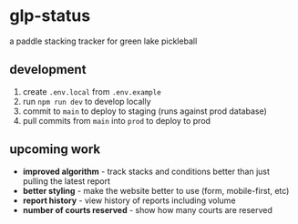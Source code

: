 # glp-status

a paddle stacking tracker for green lake pickleball

## development

1. create `.env.local` from `.env.example`
2. run `npm run dev` to develop locally
3. commit to `main` to deploy to staging (runs against prod database)
4. pull commits from `main` into `prod` to deploy to prod

## upcoming work

- **improved algorithm** - track stacks and conditions better than just pulling the latest report
- **better styling** - make the website better to use (form, mobile-first, etc)
- **report history** - view history of reports including volume
- **number of courts reserved** - show how many courts are reserved
